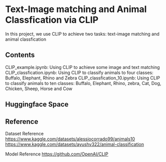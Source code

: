 # Text-Image matching and Animal Classfication via CLIP

In this project, we use CLIP to achieve two tasks: text-image matching and animal classfication 

## Contents
CLIP_example.ipynb: Using CLIP to achieve some image and text matching
CLIP_classfication.ipynb: Using CLIP to classify animals to four classes: Buffalo, Elephant, Rhino and Zebra
CLIP_classfication_10.ipynb: Using CLIP to classify animals to ten classes: Buffalo, Elephant, Rhino, zebra, Cat, Dog, Chicken, Sheep, Horse and Cow

## Huggingface Space

## Reference

Dataset Reference
https://www.kaggle.com/datasets/alessiocorrado99/animals10
https://www.kaggle.com/datasets/ayushv322/animal-classification

Model Reference
https://github.com/OpenAI/CLIP
